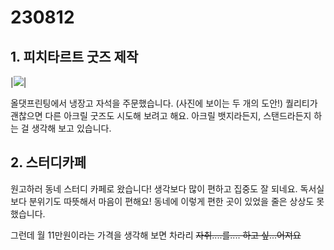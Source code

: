 # 230812

## 1. 피치타르트 굿즈 제작

|<img src="//peachtart2.s3.ap-northeast-1.amazonaws.com/tart/f28bf939-0cb8-4011-b716-b867b351b8e5.webp" with="200px">|

올댓프린팅에서 냉장고 자석을 주문했습니다. (사진에 보이는 두 개의 도안!) 퀄리티가 괜찮으면 다른 아크릴 굿즈도 시도해 보려고 해요. 아크릴 뱃지라든지, 스탠드라든지 하는 걸 생각해 보고 있습니다.

## 2. 스터디카페

원고하러 동네 스터디 카페로 왔습니다! 생각보다 많이 편하고 집중도 잘 되네요. 독서실보다 분위기도 따뜻해서 마음이 편해요! 동네에 이렇게 편한 곳이 있었을 줄은 상상도 못 했습니다.

그런데 월 11만원이라는 가격을 생각해 보면 차라리 ~~자취....를.... 하고 싶...어져요~~